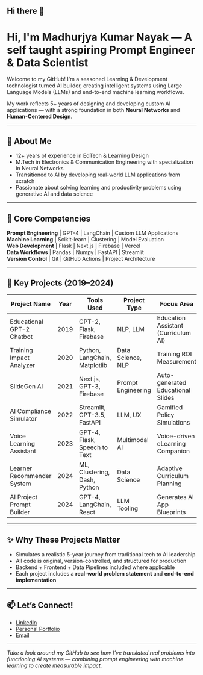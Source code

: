 ## Hi there 👋

# Hi, I'm Madhurjya Kumar Nayak — A self taught aspiring Prompt Engineer & Data Scientist

Welcome to my GitHub! I'm a seasoned Learning & Development technologist turned AI builder, creating intelligent systems using Large Language Models (LLMs) and end-to-end machine learning workflows.

My work reflects 5+ years of designing and developing custom AI applications — with a strong foundation in both **Neural Networks** and **Human-Centered Design**.

---

## 🚀 About Me
- 12+ years of experience in EdTech & Learning Design
- M.Tech in Electronics & Communication Engineering with specialization in Neural Networks
- Transitioned to AI by developing real-world LLM applications from scratch
- Passionate about solving learning and productivity problems using generative AI and data science

---

## 🧠 Core Competencies

**Prompt Engineering** | GPT-4 | LangChain | Custom LLM Applications  
**Machine Learning** | Scikit-learn | Clustering | Model Evaluation  
**Web Development** | Flask | Next.js | Firebase | Vercel  
**Data Workflows** | Pandas | Numpy | FastAPI | Streamlit  
**Version Control** | Git | GitHub Actions | Project Architecture  

---

## 📂 Key Projects (2019–2024)

| Project Name                          | Year  | Tools Used                   | Project Type        | Focus Area                          |
|--------------------------------------|-------|-------------------------------|---------------------|--------------------------------------|
| Educational GPT-2 Chatbot            | 2019  | GPT-2, Flask, Firebase        | NLP, LLM             | Education Assistant (Curriculum AI)  |
| Training Impact Analyzer             | 2020  | Python, LangChain, Matplotlib | Data Science, NLP    | Training ROI Measurement             |
| SlideGen AI                          | 2021  | Next.js, GPT-3, Firebase      | Prompt Engineering   | Auto-generated Educational Slides    |
| AI Compliance Simulator              | 2022  | Streamlit, GPT-3.5, FastAPI   | LLM, UX              | Gamified Policy Simulations          |
| Voice Learning Assistant             | 2023  | GPT-4, Flask, Speech to Text  | Multimodal AI        | Voice-driven eLearning Companion     |
| Learner Recommender System           | 2024  | ML, Clustering, Dash, Python  | Data Science         | Adaptive Curriculum Planning         |
| AI Project Prompt Builder            | 2024  | GPT-4, LangChain, React       | LLM Tooling          | Generates AI App Blueprints          |

---

## ✨ Why These Projects Matter

- Simulates a realistic 5-year journey from traditional tech to AI leadership
- All code is original, version-controlled, and structured for production
- Backend + Frontend + Data Pipelines included where applicable
- Each project includes a **real-world problem statement** and **end-to-end implementation**

---

## 📫 Let’s Connect!

- [LinkedIn](https://linkedin.com/in/your-link)
- [Personal Portfolio](https://yourportfolio.com)
- [Email](mailto:your@email.com)

---

*Take a look around my GitHub to see how I’ve translated real problems into functioning AI systems — combining prompt engineering with machine learning to create measurable impact.*
